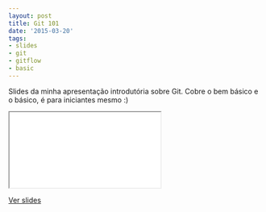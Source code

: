 ```yaml
---
layout: post
title: Git 101
date: '2015-03-20'
tags:
- slides
- git
- gitflow
- basic
---
```


Slides da minha apresentação introdutória sobre Git. Cobre o bem básico e o básico, é para iniciantes mesmo :)

<iframe src="{{ site.baseurl }}/presentations/git/basic-git/index.html">
</iframe>

<a href="{{ site.baseurl }}/presentations/git/basic-git/">Ver slides</a>
